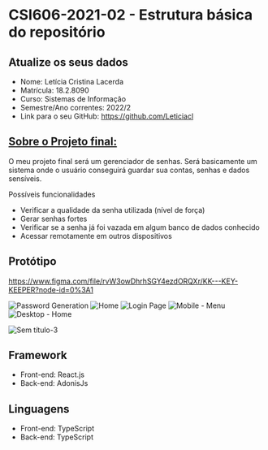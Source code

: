 # **CSI606-2021-02 - Estrutura básica do repositório**

## Atualize os seus dados

- Nome:  Letícia Cristina Lacerda
- Matrícula: 18.2.8090
- Curso: Sistemas de Informação
- Semestre/Ano correntes: 2022/2
- Link para o seu GitHub: https://github.com/Leticiacl

## [Sobre o Projeto final:](./Projeto/README.md)

O meu projeto final será um gerenciador de senhas.
Será basicamente um sistema onde o usuário conseguirá guardar sua contas, senhas e dados sensíveis. 

Possíveis funcionalidades

- Verificar a qualidade da senha utilizada (nível de força) 
- Gerar senhas fortes
- Verificar se a senha já foi vazada em algum banco de dados conhecido
- Acessar remotamente em outros dispositivos

## Protótipo
https://www.figma.com/file/rvW3owDhrhSGY4ezdORQXr/KK---KEY-KEEPER?node-id=0%3A1

![Password Generation](https://user-images.githubusercontent.com/64208473/215272025-b08b6f1a-19f0-4bb3-874a-61efe790525f.png)
![Home](https://user-images.githubusercontent.com/64208473/215272028-702396b8-7c9b-4876-a641-38a456f0df9f.png)
![Login Page](https://user-images.githubusercontent.com/64208473/215272029-4d174b2e-7bf8-492c-80ba-147323709f21.png)
![Mobile - Menu](https://user-images.githubusercontent.com/64208473/215272030-2cd58129-cc6c-4094-975a-4647cbcdade3.png)
![Desktop - Home](https://user-images.githubusercontent.com/64208473/215272026-6565f602-d39e-4bb3-b174-2a6e824fec1e.png)

![Sem título-3](https://user-images.githubusercontent.com/64208473/215272434-51a3e47c-6b16-40dc-bd78-3317c1e800a2.png)

## Framework
- Front-end: React.js
- Back-end: AdonisJs

## Linguagens
- Front-end: TypeScript
- Back-end: TypeScript
